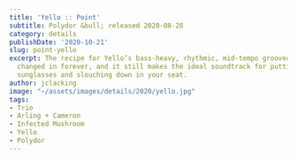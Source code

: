 ```yaml
---
title: 'Yello :: Point'
subtitle: Polydor &bull; released 2020-08-28
category: details
publishDate: '2020-10-21'
slug: point-yello
excerpt: The recipe for Yello’s bass-heavy, rhythmic, mid-tempo groovecake has not
  changed in forever, and it still makes the ideal soundtrack for putting on your
  sunglasses and slouching down in your seat.
author: jclacking
image: "~/assets/images/details/2020/yello.jpg"
tags:
- Trio
- Arling + Cameron
- Infected Mushroom
- Yello
- Polydor
---
```


